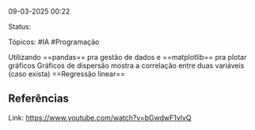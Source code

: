 09-03-2025 00:22

Status:

Tópicos: #IA #Programação

Utilizando ==pandas== pra gestão de dados e ==matplotlib== pra plotar gráficos
Gráficos de dispersão mostra a correlação entre duas variáveis (caso exista)
==Regressão linear==





## Referências

Link: https://www.youtube.com/watch?v=bGwdwF1vlvQ